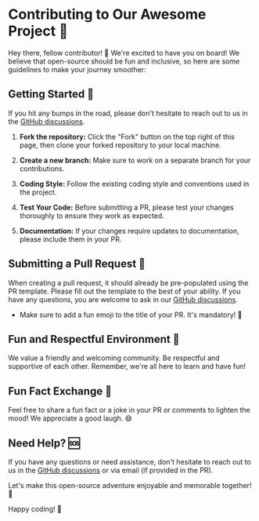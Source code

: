# Contributing to Our Awesome Project 🚀

[q-and-a]: https://github.com/orgs/helderberg-pirates-baseball/discussions/categories/q-a

Hey there, fellow contributor! 🎉 We're excited to have you on board! We believe that open-source should be fun and inclusive, so here are some guidelines to make your journey smoother:

## Getting Started 🏁

If you hit any bumps in the road, please don't hesitate to reach out to us in the [GitHub discussions][q-and-a].

1. **Fork the repository:** Click the "Fork" button on the top right of this page, then clone your forked repository to your local machine.

2. **Create a new branch:** Make sure to work on a separate branch for your contributions.

3. **Coding Style:** Follow the existing coding style and conventions used in the project.

4. **Test Your Code:** Before submitting a PR, please test your changes thoroughly to ensure they work as expected.

5. **Documentation:** If your changes require updates to documentation, please include them in your PR.

## Submitting a Pull Request 🎈

When creating a pull request, it should already be pre-populated using the PR template.
Please fill out the template to the best of your ability. If you have any questions,
you are welcome to ask in our [GitHub discussions][q-and-a].

- Make sure to add a fun emoji to the title of your PR. It's mandatory! 🎈

## Fun and Respectful Environment 🥳

We value a friendly and welcoming community. Be respectful and supportive of each other. Remember, we're all here to learn and have fun!

## Fun Fact Exchange 🎉

Feel free to share a fun fact or a joke in your PR or comments to lighten the mood! We appreciate a good laugh. 😄

## Need Help? 🆘

If you have any questions or need assistance, don't hesitate to reach out to us in the [GitHub discussions](https://github.com/orgs/helderberg-pirates-baseball/discussions) or via email (if provided in the PR).

Let's make this open-source adventure enjoyable and memorable together! 🌟

Happy coding! 🚀
